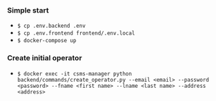 ### Simple start

- ```$ cp .env.backend .env```
- ```$ cp .env.frontend frontend/.env.local```
- ```$ docker-compose up```

### Create initial operator

- ```$ docker exec -it csms-manager python backend/commands/create_operator.py --email <email> --password <password> --fname <first name> --lname <last name> --address <address>```